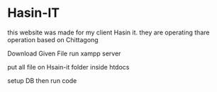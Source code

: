 # Hasin-IT
this website was made for my client Hasin it. they are operating thare operation based on Chittagong

Download Given File 
run xampp server

put all file  on Hsain-it folder inside  htdocs

setup DB
then run code 
